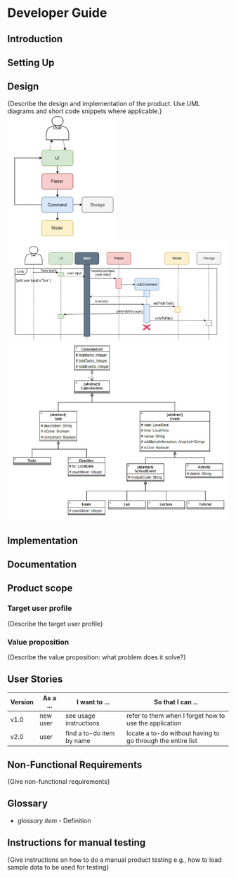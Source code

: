 # Developer Guide

## Introduction

## Setting Up

## Design

{Describe the design and implementation of the product. Use UML diagrams and short code snippets where applicable.}
<img src="https://github.com/AY2021S1-CS2113T-T12-2/tp/blob/master/images/Overall_Architecture.JPG" alt="" width="250"/> <br/>
<img src="https://github.com/AY2021S1-CS2113T-T12-2/tp/blob/master/images/Archi_SD.JPG" alt="" width="650"/>
<img src="https://github.com/AY2021S1-CS2113T-T12-2/tp/blob/master/images/Model_Class_Diagram.JPG" alt="" width="900"/>

## Implementation

## Documentation

## Product scope
### Target user profile

{Describe the target user profile}

### Value proposition

{Describe the value proposition: what problem does it solve?}

## User Stories

|Version| As a ... | I want to ... | So that I can ...|
|--------|----------|---------------|------------------|
|v1.0|new user|see usage instructions|refer to them when I forget how to use the application|
|v2.0|user|find a to-do item by name|locate a to-do without having to go through the entire list|

## Non-Functional Requirements

{Give non-functional requirements}

## Glossary

* *glossary item* - Definition

## Instructions for manual testing

{Give instructions on how to do a manual product testing e.g., how to load sample data to be used for testing}
